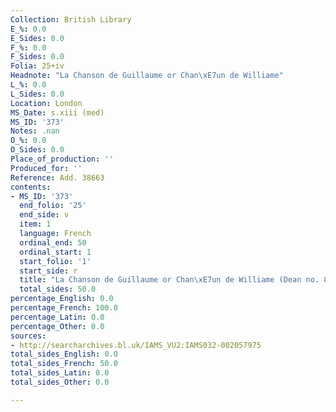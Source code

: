 ```yaml
---
Collection: British Library
E_%: 0.0
E_Sides: 0.0
F_%: 0.0
F_Sides: 0.0
Folia: 25+iv
Headnote: "La Chanson de Guillaume or Chan\xE7un de Williame"
L_%: 0.0
L_Sides: 0.0
Location: London
MS_Date: s.xiii (med)
MS_ID: '373'
Notes: .nan
O_%: 0.0
O_Sides: 0.0
Place_of_production: ''
Produced_for: ''
Reference: Add. 38663
contents:
- MS_ID: '373'
  end_folio: '25'
  end_side: v
  item: 1
  language: French
  ordinal_end: 50
  ordinal_start: 1
  start_folio: '1'
  start_side: r
  title: "La Chanson de Guillaume or Chan\xE7un de Williame (Dean no. 82)"
  total_sides: 50.0
percentage_English: 0.0
percentage_French: 100.0
percentage_Latin: 0.0
percentage_Other: 0.0
sources:
- http://searcharchives.bl.uk/IAMS_VU2:IAMS032-002057975
total_sides_English: 0.0
total_sides_French: 50.0
total_sides_Latin: 0.0
total_sides_Other: 0.0

---
```

